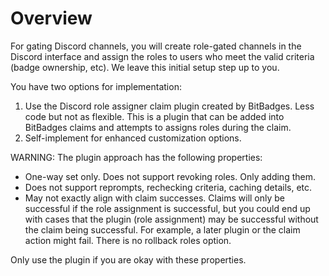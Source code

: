 # Overview

For gating Discord channels, you will create role-gated channels in the Discord interface and assign the roles to users who meet the valid criteria (badge ownership, etc). We leave this initial setup step up to you.

You have two options for implementation:

1. Use the Discord role assigner claim plugin created by BitBadges. Less code but not as flexible. This is a plugin that can be added into BitBadges claims and attempts to assigns roles during the claim.
2. Self-implement for enhanced customization options.

WARNING: The plugin approach has the following properties:

* One-way set only. Does not support revoking roles. Only adding them.
* Does not support reprompts, rechecking criteria, caching details, etc.
* May not exactly align with claim successes. Claims will only be successful if the role assignment is successful, but you could end up with cases that the plugin (role assignment) may be successful without the claim being successful. For example, a later plugin or the claim action might fail. There is no rollback roles option.

Only use the plugin if you are okay with these properties.

